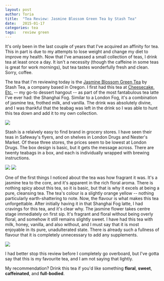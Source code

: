 ```yaml
---
layout:	post
author:	Toria
title:	"Tea Review: Jasmine Blossom Green Tea by Stash Tea"
date:	2015-01-17
categories:	tea
tags:	review green
---
```


It's only been in the last couple of years that I've acquired an affinity for tea. This in part is due to my attempts to lose weight and change my diet to improve my health. Now that I've amassed a small collection of teas, I drink tea at least once a day. It isn't a necessity (though the caffeine in some teas is great for work mornings), but tea tastes wonderfully fresh and clean. Sorry, coffee.

The tea that I'm reviewing today is the [Jasmine Blossom Green Tea][stash] by Stash Tea, a company based in Oregon. I first had this tea at [Cheesecake, Etc.][cheesecake] -- my go-to dessert hangout -- as part of the most fantabulous tea latte I've ever had: the Shanghai Fog. Similar to a London Fog, it's a combination of jasmine tea, frothed milk, and vanilla. The drink was absolutely divine, and I was thankful that the teabag was left in the drink so I was able to hunt this tea down and add it to my own collection.

[<img class="content-img" src="https://s3-us-west-2.amazonaws.com/img.toriatalks/tea/tea001-4.jpg">](https://s3-us-west-2.amazonaws.com/img.toriatalks/tea/tea001-4.jpg)

Stash is a relaively easy to find brand in grocery stores. I have seen their teas in Safeway's flyers, and on shelves in London Drugs and Nester's Market. Of these three stores, the prices seem to be lowest at London Drugs. The box design is basic, but it gets the message across. There are twenty teabags in a box, and each is individually wrapped with brewing instructions.

[<img class="content-img" src="https://s3-us-west-2.amazonaws.com/img.toriatalks/tea/tea001-1.jpg">](https://s3-us-west-2.amazonaws.com/img.toriatalks/tea/tea001-1.jpg)
[<img class="content-img" src="https://s3-us-west-2.amazonaws.com/img.toriatalks/tea/tea001-2.jpg">](https://s3-us-west-2.amazonaws.com/img.toriatalks/tea/tea001-2.jpg)

One of the first things I noticed about the tea was how fragrant it was. It's a jasmine tea to the core, and it's apparent in the rich floral aroma. There is nothing spicy about this tea, so it is basic, but that is why it excels at being a pure, cleansing tea. The tea's colour is a slightly orange yellow -- nothing particularly earth-shattering to note. Now, the flavour is what makes this tea unforgettable. After initially having it in that Shanghai Fog latte, I had cravings for this tea, and it's clear why. The jasmine flower takes centre stage immediately on first sip. It's fragrant and floral without being overly floral, and somehow it still remains slightly sweet. I have had this tea with milk, honey, vanilla, and also without, and I must say that it is most enjoyable in its pure, unadulterated state. There is already such a fullness of flavour that it is completely unnecessary to add any supplements.

[<img class="content-img" src="https://s3-us-west-2.amazonaws.com/img.toriatalks/tea/tea001-3.jpg">](https://s3-us-west-2.amazonaws.com/img.toriatalks/tea/tea001-3.jpg)

I had better stop this review before I completely go overboard, but I've gotta say that this is my favourite tea, and I am not saying that lightly.

My recommendation? Drink this tea if you'd like something **floral**, **sweet**, **caffeinated**, and **full-bodied**.

[stash]: http://www.stashtea.com/Stash-Tea-Jasmine-Blossom-Green/dp/B005DM5FWS
[cheesecake]: http://www.cheesecakeetc.com/
